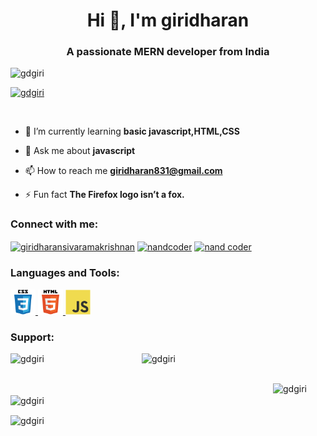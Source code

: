 <h1 align="center">Hi 👋, I'm giridharan</h1>
<h3 align="center">A passionate MERN developer from India</h3>

<p align="left"> <img src="https://komarev.com/ghpvc/?username=gdgiri&label=Profile%20views&color=0e75b6&style=flat" alt="gdgiri" /> </p>

<p align="left"> <a href="https://github.com/ryo-ma/github-profile-trophy"><img src="https://github-profile-trophy.vercel.app/?username=gdgiri" alt="gdgiri" /></a> </p>

<p align="left"> <a href="https://twitter.com/" target="blank"><img src="https://img.shields.io/twitter/follow/?logo=twitter&style=for-the-badge" alt="" /></a> </p>

- 🌱 I’m currently learning **basic javascript,HTML,CSS**

- 💬 Ask me about **javascript**

- 📫 How to reach me **giridharan831@gmail.com**

- ⚡ Fun fact **The Firefox logo isn’t a fox.**

<h3 align="left">Connect with me:</h3>
<p align="left">
<a href="https://linkedin.com/in/giridharansivaramakrishnan" target="blank"><img align="center" src="https://raw.githubusercontent.com/rahuldkjain/github-profile-readme-generator/master/src/images/icons/Social/linked-in-alt.svg" alt="giridharansivaramakrishnan" height="30" width="40" /></a>
<a href="https://instagram.com/nandcoder" target="blank"><img align="center" src="https://raw.githubusercontent.com/rahuldkjain/github-profile-readme-generator/master/src/images/icons/Social/instagram.svg" alt="nandcoder" height="30" width="40" /></a>
<a href="https://www.youtube.com/c/nand coder" target="blank"><img align="center" src="https://raw.githubusercontent.com/rahuldkjain/github-profile-readme-generator/master/src/images/icons/Social/youtube.svg" alt="nand coder" height="30" width="40" /></a>
</p>

<h3 align="left">Languages and Tools:</h3>
<p align="left"> <a href="https://www.w3schools.com/css/" target="_blank" rel="noreferrer"> <img src="https://raw.githubusercontent.com/devicons/devicon/master/icons/css3/css3-original-wordmark.svg" alt="css3" width="40" height="40"/> </a> <a href="https://www.w3.org/html/" target="_blank" rel="noreferrer"> <img src="https://raw.githubusercontent.com/devicons/devicon/master/icons/html5/html5-original-wordmark.svg" alt="html5" width="40" height="40"/> </a> <a href="https://developer.mozilla.org/en-US/docs/Web/JavaScript" target="_blank" rel="noreferrer"> <img src="https://raw.githubusercontent.com/devicons/devicon/master/icons/javascript/javascript-original.svg" alt="javascript" width="40" height="40"/> </a> </p>

<h3 align="left">Support:</h3>
<p><a href="https://www.buymeacoffee.com/gdgiri"> <img align="left" src="https://cdn.buymeacoffee.com/buttons/v2/default-yellow.png" height="50" width="210" alt="gdgiri" /></a><a href="https://ko-fi.com/gdgiri"> <img align="left" src="https://cdn.ko-fi.com/cdn/kofi3.png?v=3" height="50" width="210" alt="gdgiri" /></a></p><br><br>

<p><img align="left" src="https://github-readme-stats.vercel.app/api/top-langs?username=gdgiri&show_icons=true&locale=en&layout=compact" alt="gdgiri" /></p>

<p>&nbsp;<img align="center" src="https://github-readme-stats.vercel.app/api?username=gdgiri&show_icons=true&locale=en" alt="gdgiri" /></p>

<p><img align="center" src="https://github-readme-streak-stats.herokuapp.com/?user=gdgiri&" alt="gdgiri" /></p>
